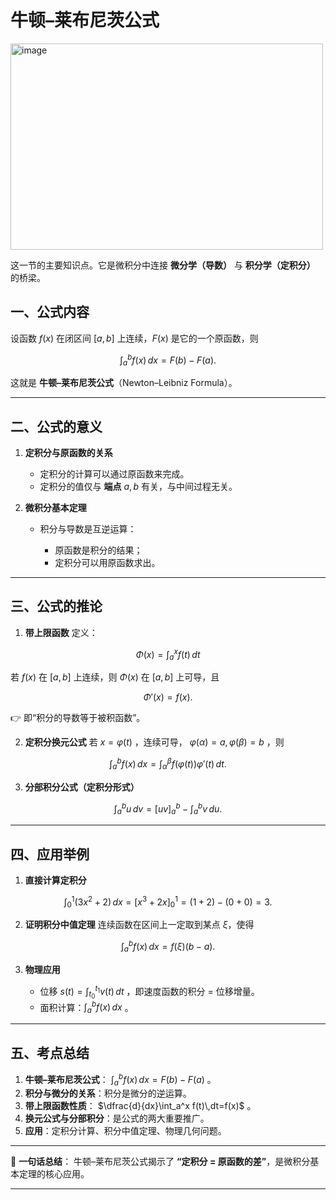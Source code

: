 # 牛顿–莱布尼茨公式
<img width="500" height="330" alt="image" src="https://github.com/user-attachments/assets/742558b7-e960-4f5e-a7b8-c57f51c9a48c" />

这一节的主要知识点。它是微积分中连接 **微分学（导数）** 与 **积分学（定积分）** 的桥梁。


## 一、公式内容

设函数 $f(x)$ 在闭区间 $[a,b]$ 上连续，$F(x)$ 是它的一个原函数，则

$$
\int_a^b f(x)\,dx = F(b) - F(a).
$$

这就是 **牛顿–莱布尼茨公式**（Newton–Leibniz Formula）。

---

## 二、公式的意义

1. **定积分与原函数的关系**

   * 定积分的计算可以通过原函数来完成。
   * 定积分的值仅与 **端点** $a,b$ 有关，与中间过程无关。

2. **微积分基本定理**

   * 积分与导数是互逆运算：

     * 原函数是积分的结果；
     * 定积分可以用原函数求出。

---

## 三、公式的推论

1. **带上限函数**
   定义：

$$
\Phi(x) = \int_a^x f(t)\,dt
$$

   若 $f(x)$ 在 $[a,b]$ 上连续，则 $\Phi(x)$ 在 $[a,b]$ 上可导，且

$$
\Phi'(x) = f(x).
$$

   👉 即“积分的导数等于被积函数”。

2. **定积分换元公式**
   若 $x=\varphi(t)$ ，连续可导， $\varphi(\alpha)=a, \varphi(\beta)=b$ ，则

$$
\int_a^b f(x)\,dx = \int_\alpha^\beta f(\varphi(t))\varphi'(t)\,dt.
$$

3. **分部积分公式（定积分形式）**

$$
\int_a^b u\,dv = \big[uv\big]_a^b - \int_a^b v\,du.
$$

---

## 四、应用举例

1. **直接计算定积分**

$$
\int_0^1 (3x^2+2)\,dx = \Big[x^3+2x\Big]_0^1 = (1+2)-(0+0)=3.
$$

2. **证明积分中值定理**
   连续函数在区间上一定取到某点 $\xi$，使得

$$
\int_a^b f(x)\,dx = f(\xi)(b-a).
$$

3. **物理应用**

   * 位移 $s(t) = \int_{t_0}^{t_1} v(t)\,dt$ ，即速度函数的积分 = 位移增量。
   * 面积计算：$\int_a^b f(x)\,dx$ 。

---

## 五、考点总结

1. **牛顿–莱布尼茨公式**： $\int_a^b f(x)\,dx=F(b)-F(a)$ 。
2. **积分与微分的关系**：积分是微分的逆运算。
3. **带上限函数性质**： $\dfrac{d}{dx}\int_a^x f(t)\,dt=f(x)$ 。
4. **换元公式与分部积分**：是公式的两大重要推广。
5. **应用**：定积分计算、积分中值定理、物理几何问题。

---

📌 **一句话总结**：
牛顿–莱布尼茨公式揭示了 **“定积分 = 原函数的差”**，是微积分基本定理的核心应用。

---

